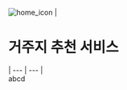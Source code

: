 ![home_icon](https://github.com/user-attachments/assets/f521acdb-4507-4aee-8abd-ac88f80318bb) | <h1>거주지 추천 서비스</h1>|
--- | --- | <br>
abcd
